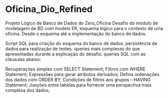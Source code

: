 # Oficina_Dio_Refined
Projeto Lógico de Banco de Dados do Zero_Oficina
Desafio do módulo de modelagem de BD com modelo ER,  esquema lógico para o contexto de uma oficina. Desde o esquema até a implementação do banco de dados. 

Script SQL para criação do esquema do banco de dados. persistência de dados para realização de testes. queries mais complexas do que apresentadas durante a explicação do desafio. queries SQL com as cláusulas abaixo:

Recuperações simples com SELECT Statement;
Filtros com WHERE Statement;
Expressões para gerar atributos derivados;
Defina ordenações dos dados com ORDER BY;
Condições de filtros aos grupos – HAVING Statement;
Junções entre tabelas para fornecer uma perspectiva mais complexa dos dados;
